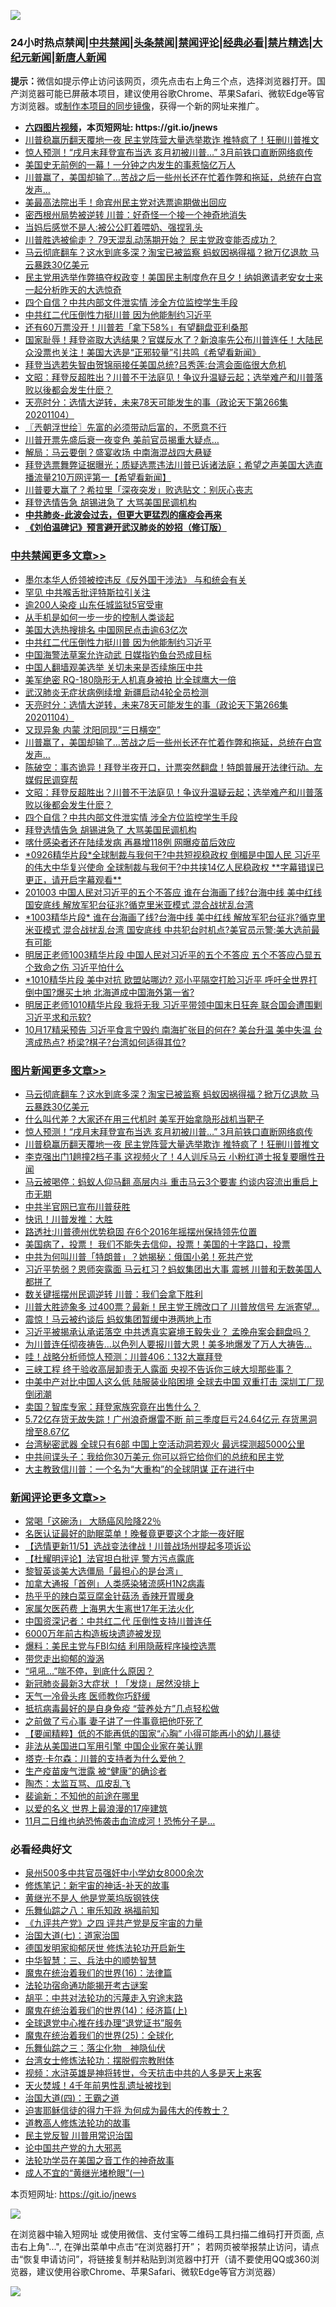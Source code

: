 ![](https://raw.githubusercontent.com/fqnews/bnews/master/64photo/fqnews-qr.jpg)

<div id="tt">
<h3>24小时热点禁闻|<a href="#%E4%B8%AD%E5%85%B1%E7%A6%81%E9%97%BB%E6%9B%B4%E5%A4%9A%E6%96%87%E7%AB%A0">中共禁闻</a>|<a href="#%E5%9B%BE%E7%89%87%E6%96%B0%E9%97%BB%E6%9B%B4%E5%A4%9A%E6%96%87%E7%AB%A0">头条禁闻</a>|<a href="#%E6%96%B0%E9%97%BB%E8%AF%84%E8%AE%BA%E6%9B%B4%E5%A4%9A%E6%96%87%E7%AB%A0">禁闻评论|<a href="#%E5%BF%85%E7%9C%8B%E7%BB%8F%E5%85%B8%E5%A5%BD%E6%96%87">经典必看|<a href="/video.md#%E7%A6%81%E7%89%87%E7%B2%BE%E9%80%89">禁片精选</a>|<a href="https://github.com/fqnews/djy/blob/master/gb/nf1351518.md#1">大纪元新闻</a>|<a href="https://github.com/fqnews/ntdtv/blob/master/gb/prog204.md#1">新唐人新闻</a></h3>
<div><b>提示：</b>微信如提示停止访问该网页，须先点击右上角三个点，选择浏览器打开。国产浏览器可能已屏蔽本项目，建议使用谷歌Chrome、苹果Safari、微软Edge等官方浏览器。或<a href="https://github.com/fqnews/bnews/blob/master/%E5%88%B6%E4%BD%9Cgit%E7%A6%81%E9%97%BB%E9%95%9C%E5%83%8F.md">制作本项目的同步镜像</a>，获得一个新的网址来推广。</div>
<ul>
<li><b><a href="http://d1.bdrive.tk/64.mp4" target="_blank">六四图片视频</a>，本页短网址: https://git.io/jnews</b></li>
<li><a href="/topimagenews/20201105/1425898.md">川普稳赢历翻天覆地一夜 民主党阵营大量选举欺诈 推特疯了！狂删川普推文</a></li>
<li><a href="/topimagenews/20201105/1426135.md">惊人预测！“戌月末拜登宣布当选 亥月初被川普…” 3月前铁口直断网络疯传</a></li>
<li><a href="/cnnews/20201105/1426055.md">美国史无前例的一幕！一分钟之内发生的事惹恼亿万人</a></li>
<li><a href="/cbnews/20201105/1425901.md">川普赢了，美国却输了…苦战之后一些州长还在忙着作弊和拖延，总统在白宫发声…</a></li>
<li><a href="/cnnews/20201105/1426302.md">美最高法院出手！命宾州民主党对选票逾期做出回应</a></li>
<li><a href="/cnnews/20201105/1425876.md">密西根州局势被逆转 川普：好奇怪一个接一个神奇地消失</a></li>
<li><a href="/cnnews/20201105/1426244.md">当妈后感觉不是人:被公公盯着喂奶、强捏乳头</a></li>
<li><a href="/cnnews/20201105/1425884.md">川普胜选被偷走？ 79天混乱动荡期开始？ 民主党政变能否成功？</a></li>
<li><a href="/topimagenews/20201105/1426317.md">马云彻底翻车？这水到底多深？淘宝已被监察 蚂蚁因祸得福？掀万亿退款 马云暴跌30亿美元</a></li>
<li><a href="/bannedvideo/20201105/1425927.md">民主党用选举作弊搞夺权政变！美国民主制度危在旦夕！纳姐邀请老安女士来一起分析昨天的大选惊奇</a></li>
<li><a href="/cbnews/20201105/1426006.md">四个自信？中共内部文件泄实情 涉全方位监控学生手段</a></li>
<li><a href="/cbnews/20201105/1426228.md">中共红二代压倒性力挺川普 因为他能制约习近平</a></li>
<li><a href="/cnnews/20201105/1426190.md">还有60万票没开！川普若「拿下58%」有望翻盘亚利桑那</a></li>
<li><a href="/bannedvideo/20201105/1426165.md">国家耻辱！拜登盗取大选结果？官媒反水了？新浪率先公布川普连任！大陆民众没票也关注！美国大选是“正邪较量”引共鸣《希望看新闻》</a></li>
<li><a href="/cnnews/hknews/20201105/1425935.md">拜登当选若失智由贺锦丽接任美国总统?吕秀莲:台湾会面临很大危机</a></li>
<li><a href="/cbnews/20201105/1426030.md">文昭：拜登反超胜出？川普不干法庭见！争议升温疑云起；选举难产和川普落败以後都会发生什麽？</a></li>
<li><a href="/cbnews/20201105/1426091.md">天亮时分：选情大逆转，未来78天可能发生的事（政论天下第266集 20201104）</a></li>
<li><a href="/ssgc/20201105/1425987.md">〖兲朝浮世绘〗先富的必须带动后富的，不愿意不行</a></li>
<li><a href="/cnnews/20201105/1426105.md">川普开票先盛后衰一夜变色 美前官员揭重大疑点…</a></li>
<li><a href="/comments/20201105/1426033.md">解局：马云要倒？盛宴收场 中南海混战四大悬疑</a></li>
<li><a href="/bannedvideo/20201105/1426092.md">拜登选票舞弊证据曝光；质疑选票违法川普已诉诸法庭；希望之声美国大选直播流量210万网评第一【希望看新闻】</a></li>
<li><a href="/cnnews/20201105/1425903.md">川普要大赢了？希拉里「深夜突发」败选贴文：别灰心丧志</a></li>
<li><a href="/cbnews/20201105/1425969.md">拜登选情告急 胡锡进急了 大骂美国民调机构</a></li>
<li><b><a href="/comments/20200211/1275071.md" target="_blank">中共肺炎-此波会过去，但更大更猛烈的瘟疫会再来</a></b></li>
<li><b><a href="/comments/20200207/1272816.md" target="_blank">《刘伯温碑记》预言避开武汉肺炎的妙招（修订版）</a></b></li>
</ul>
</div>

<div class="catlist">
<h3><a href="/cbnews/" target="_blank">中共禁闻</a><span><a href="/cbnews/" target="_blank" rel="nofollow">更多文章>></a></span></h3>
<ul>
<li><a href="/cbnews/20201105/1426438.md" target="_blank">墨尔本华人侨领被控违反《反外国干涉法》 与和统会有关</a></li>
<li><a href="/cbnews/20201105/1426292.md" target="_blank">罕见 中共喉舌批评特斯拉引关注</a></li>
<li><a href="/cbnews/20201105/1426291.md" target="_blank">逾200人染疫 山东任城监狱5官受审</a></li>
<li><a href="/cbnews/20201105/1426272.md" target="_blank">从手机是如何一步一步的控制人类谈起</a></li>
<li><a href="/cbnews/20201105/1426283.md" target="_blank">美国大选热搜排名 中国网民点击逾63亿次</a></li>
<li><a href="/cbnews/20201105/1426228.md" target="_blank">中共红二代压倒性力挺川普 因为他能制约习近平</a></li>
<li><a href="/cbnews/20201105/1426193.md" target="_blank">中国海警法草案允许动武 日媒指钓鱼台恐成目标</a></li>
<li><a href="/cbnews/20201105/1426189.md" target="_blank">中国人翻墙观美选举 关切未来是否续施压中共</a></li>
<li><a href="/cbnews/20201105/1426159.md" target="_blank">美军绝密 RQ-180隐形无人机真身被拍 比全球鹰大一倍</a></li>
<li><a href="/cbnews/20201105/1426158.md" target="_blank">武汉肺炎无症状病例续增 新疆启动4轮全员检测</a></li>
<li><a href="/cbnews/20201105/1426091.md" target="_blank">天亮时分：选情大逆转，未来78天可能发生的事（政论天下第266集 20201104）</a></li>
<li><a href="/cbnews/20201105/1425768.md" target="_blank">又现异象 内蒙 沈阳同现“三日横空”</a></li>
<li><a href="/cbnews/20201105/1425901.md" target="_blank">川普赢了，美国却输了…苦战之后一些州长还在忙着作弊和拖延，总统在白宫发声…</a></li>
<li><a href="/cbnews/20201105/1426035.md" target="_blank">陈破空：事态诡异！拜登半夜开口，计票突然翻盘！特朗普展开法律行动。左媒假民调穿帮</a></li>
<li><a href="/cbnews/20201105/1426030.md" target="_blank">文昭：拜登反超胜出？川普不干法庭见！争议升温疑云起；选举难产和川普落败以後都会发生什麽？</a></li>
<li><a href="/cbnews/20201105/1426006.md" target="_blank">四个自信？中共内部文件泄实情 涉全方位监控学生手段</a></li>
<li><a href="/cbnews/20201105/1425969.md" target="_blank">拜登选情告急 胡锡进急了 大骂美国民调机构</a></li>
<li><a href="/cbnews/20201105/1425968.md" target="_blank">喀什感染者还在陆续发病 再暴增118例 网曝疫苗后效应</a></li>
<li><a href="/cbnews/20201105/1425916.md" target="_blank">*0926精华片段*全球制裁与我何干?中共短视稳政权  倒楣是中国人民 习近平的伟大中华复兴使命 全球制裁与我何干?中共挟14亿人民稳政权 **字幕错误已更正，请开启字幕观看**</a></li>
<li><a href="/cbnews/20201105/1425915.md" target="_blank">201003 中国人民对习近平的五个不答应   谁在台海画了线?台海中线 美中红线 国安底线  解放军犯台征兆?循克里米亚模式 混合战扰乱台湾</a></li>
<li><a href="/cbnews/20201105/1425914.md" target="_blank">*1003精华片段* 谁在台海画了线?台海中线 美中红线 解放军犯台征兆?循克里米亚模式 混合战扰乱台湾  国安底线 中共犯台时机点?美官员示警:美大选前最有可能</a></li>
<li><a href="/cbnews/20201105/1425913.md" target="_blank">明居正老师1003精华片段  中国人民对习近平的五个不答应  五个不答应凸显五个致命之伤 习近平怕什么</a></li>
<li><a href="/cbnews/20201105/1425912.md" target="_blank">*1010精华片段  美中对抗 欧盟站哪边? 邓小平隔空打脸习近平 呼吁全世界打倒中国?爆买土地 北海道成中国海外第一省?</a></li>
<li><a href="/cbnews/20201105/1425911.md" target="_blank">明居正老师1010精华片段  我将无我 习近平带领中国末日狂奔  联合国会遭围剿 习近平求和示软?</a></li>
<li><a href="/cbnews/20201105/1425910.md" target="_blank">10月17精采预告 习近平食言宁毁约 南海扩张目的何在? 美台升温 美中失温  台湾成热点? 桥梁?棋子?台湾如何适得其位?</a></li>

</ul>
</div>
<div class="catlist">
<h3><a href="/topimagenews/" target="_blank">图片新闻</a><span><a href="/topimagenews/" target="_blank" rel="nofollow">更多文章>></a></span></h3>
<ul>
<li><a href="/topimagenews/20201105/1426317.md" target="_blank">马云彻底翻车？这水到底多深？淘宝已被监察 蚂蚁因祸得福？掀万亿退款 马云暴跌30亿美元</a></li>
<li><a href="/topimagenews/20201105/1426203.md" target="_blank">什么叫代差？大家还在用三代机时 美军开始拿隐形战机当靶子</a></li>
<li><a href="/topimagenews/20201105/1426135.md" target="_blank">惊人预测！“戌月末拜登宣布当选 亥月初被川普…” 3月前铁口直断网络疯传</a></li>
<li><a href="/topimagenews/20201105/1425898.md" target="_blank">川普稳赢历翻天覆地一夜 民主党阵营大量选举欺诈 推特疯了！狂删川普推文</a></li>
<li><a href="/topimagenews/20201104/1425824.md" target="_blank">李克强出门1趟撞2档子事 这视频火了！4人训斥马云 小粉红道士报复要曝性丑闻</a></li>
<li><a href="/topimagenews/20201104/1425724.md" target="_blank">马云被喝停：蚂蚁人仰马翻 高层内斗 重击马云3个要害 约谈内容流出重启上市无期</a></li>
<li><a href="/topimagenews/20201104/1425637.md" target="_blank">中共半官网已宣布川普获胜</a></li>
<li><a href="/topimagenews/20201104/1425620.md" target="_blank">快讯！川普发推：大胜</a></li>
<li><a href="/topimagenews/20201104/1425619.md" target="_blank">路透社:川普德州优势稳固 在6个2016年摇摆州保持领先位置</a></li>
<li><a href="/comments/20201104/1425271.md" target="_blank">美国病了，投票！ 我们不能失去信仰，投票！美国的十字路口，投票</a></li>
<li><a href="/topimagenews/20201104/1425420.md" target="_blank">中共为何叫川普「特朗普」？她揭秘：俄国小弟！死共产党</a></li>
<li><a href="/topimagenews/20201104/1425286.md" target="_blank">习近平势弱？恩师突露面 马云杠习？蚂蚁集团出大事 震撼 川普和无数美国人都拼了</a></li>
<li><a href="/topimagenews/20201104/1425285.md" target="_blank">数关键摇摆州民调逆转 川普：我们会拿下胜利</a></li>
<li><a href="/topimagenews/20201104/1425235.md" target="_blank">川普大胜迹象多 过400票？最新！民主党王牌改口了 川普放信号 左派寄望&#8230;</a></li>
<li><a href="/topimagenews/20201104/1425213.md" target="_blank">震惊！马云被约谈后 蚂蚁集团暂缓中港两地上市</a></li>
<li><a href="/topimagenews/20201103/1425096.md" target="_blank">习近平被揭承认承诺落空 中共透真实窘境王毅失业？ 孟晚舟案会翻盘吗？</a></li>
<li><a href="/topimagenews/20201103/1424930.md" target="_blank">为川普连任彻夜祷告…以色列人要报川普大恩！美多地爆发了万人大祷告…</a></li>
<li><a href="/topimagenews/20201103/1424815.md" target="_blank">哇！战略分析师惊人预测：川普406：132大赢拜登</a></li>
<li><a href="/topimagenews/20201102/1424503.md" target="_blank">三峡工程 终于验收高层卸责无人露面 央视不告诉你三峡大坝那些事？</a></li>
<li><a href="/topimagenews/20201102/1424443.md" target="_blank">中美中产对比中国人这么低 陆服装业陷困境 全球去中国 双重打击 深圳工厂现倒闭潮</a></li>
<li><a href="/topimagenews/20201102/1424365.md" target="_blank">卖国？智库专家：拜登家族究竟在出售什么？</a></li>
<li><a href="/topimagenews/20201102/1424363.md" target="_blank">5.72亿存货无故失踪！广州浪奇爆雷不断 前三季度巨亏24.64亿元 存货黑洞增至8.67亿</a></li>
<li><a href="/topimagenews/20201102/1424345.md" target="_blank">台湾秘密武器 全球只有6部 中国上空活动洞若观火 最远探测超5000公里</a></li>
<li><a href="/topimagenews/20201102/1424335.md" target="_blank">中共间谍头子：我给你30万美元 你可以将它给你们的总统和民主党</a></li>
<li><a href="/topimagenews/20201102/1424290.md" target="_blank">大主教致信川普：一个名为“大重构”的全球阴谋 正在进行中</a></li>

</ul>
</div>
<div class="catlist">
<h3><a href="/comments/" target="_blank">新闻评论</a><span><a href="/comments/" target="_blank" rel="nofollow">更多文章>></a></span></h3>
<ul>
<li><a href="/comments/20201105/1426432.md" target="_blank">常喝「这碗汤」 大肠癌风险降22％</a></li>
<li><a href="/comments/20201105/1426431.md" target="_blank">名医认证最好的助眠菜单！晚餐竟更要这个才能一夜好眠</a></li>
<li><a href="/comments/20201105/1426367.md" target="_blank">【选情更新11/5】选战变法律战！川普战场州提起多项诉讼</a></li>
<li><a href="/comments/20201105/1426365.md" target="_blank">【杜耀明评论】法官坦白批评 警方污点露底</a></li>
<li><a href="/comments/20201105/1426359.md" target="_blank">黎智英谈美大选僵局「最担心的是台湾」</a></li>
<li><a href="/comments/20201105/1426341.md" target="_blank">加拿大通报「首例」人类感染猪流感H1N2病毒</a></li>
<li><a href="/comments/20201105/1426260.md" target="_blank">热乎乎的辣白菜豆腐金针菇汤 香辣开胃暖身</a></li>
<li><a href="/comments/20201105/1426254.md" target="_blank">家属欠医药费 上海男大生离世17年无法火化</a></li>
<li><a href="/comments/20201105/1426253.md" target="_blank">中国资深记者：中共红二代 压倒性支持川普连任</a></li>
<li><a href="/comments/20201105/1426237.md" target="_blank">6000万年前古构造板块遗迹被发现</a></li>
<li><a href="/comments/20201105/1426215.md" target="_blank">爆料：美民主党与FBI勾结 利用隐蔽程序操控选票</a></li>
<li><a href="/comments/20201105/1426214.md" target="_blank">带您走出抑郁的漩涡</a></li>
<li><a href="/comments/20201105/1426213.md" target="_blank">“吼吼&#8230;”喘不停，到底什么原因？</a></li>
<li><a href="/comments/20201105/1426212.md" target="_blank">新冠肺炎最新3大症状 ！「发烧」居然没排上</a></li>
<li><a href="/comments/20201105/1426211.md" target="_blank">天气一冷骨头疼 医师教你巧舒缓</a></li>
<li><a href="/comments/20201105/1426210.md" target="_blank">抵抗病毒最好的是自身免疫 “营养处方”几点轻松做</a></li>
<li><a href="/comments/20201105/1426180.md" target="_blank">之前做了亏心事 妻子讲了一件事竟把他吓死了</a></li>
<li><a href="/comments/20201105/1426164.md" target="_blank">【要闻精粹】低的不能再低的国家“心胸” 小得可能再小的幼儿暴徒</a></li>
<li><a href="/comments/20201105/1426143.md" target="_blank">非法从美国进口军用引擎 中国企业家在美认罪</a></li>
<li><a href="/comments/20201105/1426142.md" target="_blank">塔克·卡尔森：川普的支持者为什么爱他？</a></li>
<li><a href="/comments/20201105/1426138.md" target="_blank">生产疫苗废气泄露 被“健康”的确诊者</a></li>
<li><a href="/comments/20201105/1426137.md" target="_blank">陶杰：太监互骂、瓜皮乱飞</a></li>
<li><a href="/comments/20201105/1426134.md" target="_blank">裴谕新：不知他的前途在哪里</a></li>
<li><a href="/comments/20201105/1426120.md" target="_blank">以爱的名义 世界上最浪漫的17座建筑</a></li>
<li><a href="/comments/20201105/1426118.md" target="_blank">11月二日维也纳恐怖袭击血流成河！恐怖分子是…</a></li>

</ul>
</div>

<div class="catlist">
<h3>必看经典好文</h3>
<ul>
<li><a href="/comments/20200704/783272.md" target="_blank">泉州500多中共官员强奸中小学幼女8000余次</a></li>
<li><a href="/comments/20190418/1115565.md" target="_blank">修炼笔记：新宇宙的神话-补天的故事</a></li>
<li><a href="/lifebaike/20190522/1131765.md" target="_blank">黄继光不是人 他是党莱坞版钢铁侠</a></li>
<li><a href="/tculture/20170717/792953.md" target="_blank">乐舞仙踪之八：审乐知政 祸福前知</a></li>
<li><a href="/bookonline/20131116/201053.md" target="_blank">《九评共产党》之四 评共产党是反宇宙的力量</a></li>
<li><a href="/cbnews/20190424/913985.md" target="_blank">治国大道(七)：道家治国</a></li>
<li><a href="/comments/20200722/1364497.md" target="_blank">德国发明家抑郁厌世 修炼法轮功开启新生</a></li>
<li><a href="/comments/20200605/783248.md" target="_blank">中华智慧：三、兵法中的顺势智慧</a></li>
<li><a href="/topimagenews/20180615/958090.md" target="_blank">魔鬼在统治着我们的世界(16)：法律篇</a></li>
<li><a href="/tculture/20121025/73079.md" target="_blank">法轮功宿命通功能揭开考古谜案</a></li>
<li><a href="/cbnews/20200720/1363328.md" target="_blank">胡平：中共对法轮功的污蔑走入穷途末路</a></li>
<li><a href="/topimagenews/20180605/953415.md" target="_blank">魔鬼在统治着我们的世界(14)：经济篇(上)</a></li>
<li><a href="/cbnews/20200819/1382346.md" target="_blank">全球退党中心推在线办理“退党证书”服务</a></li>
<li><a href="/comments/20181017/1014654.md" target="_blank">魔鬼在统治着我们的世界(25)：全球化</a></li>
<li><a href="/tculture/20190101/1056889.md" target="_blank">乐舞仙踪之三：落尘化物　神隐仙伏</a></li>
<li><a href="/cbnews/20200610/1342772.md" target="_blank">台湾女士修炼法轮功：摆脱假宗教附体</a></li>
<li><a href="/comments/20200623/1273653.md" target="_blank">视频：水浒英雄是神将转世，今天抗击中共的人多是天上来客</a></li>
<li><a href="/ccpdope/20181219/1049286.md" target="_blank">天火焚城！4千年前男性乱遗址被找到</a></li>
<li><a href="/cbnews/20180310/912637.md" target="_blank">治国大道(四)：王霸之道</a></li>
<li><a href="/comments/20200622/1346846.md" target="_blank">迫害耶稣信徒的得力干将  为何成为最伟大的传教士？</a></li>
<li><a href="/comments/20200805/1375080.md" target="_blank">道教高人修炼法轮功的故事</a></li>
<li><a href="/comments/20200621/1348236.md" target="_blank">民主党反智 川普用常识治国</a></li>
<li><a href="/comments/20200717/1361899.md" target="_blank">论中国共产党的九大邪恶</a></li>
<li><a href="/comments/20200511/1326751.md" target="_blank">法轮功学员在美国之音工作的神奇故事</a></li>
<li><a href="/lifebaike/20200527/1334909.md" target="_blank">成人不宜的“黄继光堵枪眼”(一)</a></li>

</ul>
</div>

本页短网址: https://git.io/jnews

![](https://raw.githubusercontent.com/fqnews/bnews/master/64photo/fqnews-qr.jpg)

在浏览器中输入短网址 或使用微信、支付宝等二维码工具扫描二维码打开页面, 点击右上角"...", 在弹出菜单中点击“在浏览器打开”； 若网页被举报禁止访问，请点击“恢复申请访问”，将链接复制并粘贴到浏览器中打开（请不要使用QQ或360浏览器，建议使用谷歌Chrome、苹果Safari、微软Edge等官方浏览器）

![](https://raw.githubusercontent.com/fqnews/bnews/master/64photo/wx.jpg)